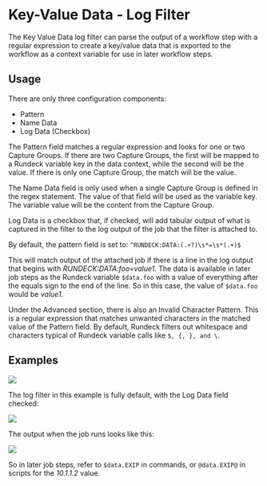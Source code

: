 # Key-Value Data - Log Filter

The Key Value Data log filter can parse the output of a workflow step with a regular expression to create a key/value data that is exported to the workflow as a context variable for use in later workflow steps.

## Usage

There are only three configuration components:
  - Pattern
  - Name Data
  - Log Data (Checkbox)

The Pattern field matches a regular expression and looks for one or two Capture Groups. If there are two Capture Groups, the first will be mapped to a Rundeck variable key in the data context, while the second will be the value. If there is only one Capture Group, the match will be the value.

The Name Data field is only used when a single Capture Group is defined in the regex statement. The value of that field will be used as the variable key.  The variable value will be the content from the Capture Group.

Log Data is a checkbox that, if checked, will add tabular output of what is captured in the filter to the log output of the job that the filter is attached to.

By default, the pattern field is set to: `^RUNDECK:DATA:(.+?)\s*=\s*(.+)$`

This will match output of the attached job if there is a line in the log output that begins with _RUNDECK:DATA:foo=value1_. The data is available in later job steps as the Rundeck variable `$data.foo` with a value of everything after the equals sign to the end of the line. So in this case, the value of `$data.foo` would be _value1_.

Under the Advanced section, there is also an Invalid Character Pattern. This is a regular expression that matches unwanted characters in the matched value of the Pattern field. By default, Rundeck filters out whitespace and characters typical of Rundeck variable calls like `$, {, }, and \`.

## Examples

![](@assets/img/logfilter-keyvalue-example1.png)

The log filter in this example is fully default, with the Log Data field checked:

![](@assets/img/logfilter-keyvalue-example2.png)

The output when the job runs looks like this:

![](@assets/img/logfilter-keyvalue-example3.png)

So in later job steps, refer to `$data.EXIP` in commands, or `@data.EXIP@` in scripts for the _10.1.1.2_ value.

